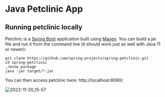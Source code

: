 # Java Petclinic App

## Running petclinic locally
Petclinic is a [Spring Boot](https://spring.io/guides/gs/spring-boot) application built using [Maven](https://spring.io/guides/gs/maven/). You can build a jar file and run it from the command line (it should work just as well with Java 11 or newer):


```
git clone https://github.com/spring-projects/spring-petclinic.git
cd spring-petclinic
./mvnw package
java -jar target/*.jar
```

You can then access petclinic here: http://localhost:8080/

![2022-11-20_15-57](https://user-images.githubusercontent.com/34089274/202894023-31f54b6c-0fec-4c8a-b533-94cce0c1f829.png)
